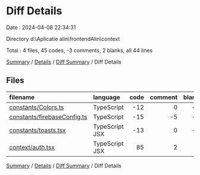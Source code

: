 # Diff Details

Date : 2024-04-08 22:34:31

Directory d:\\Aplicatie alin\\frontendAlin\\context

Total : 4 files,  45 codes, -3 comments, 2 blanks, all 44 lines

[Summary](results.md) / [Details](details.md) / [Diff Summary](diff.md) / Diff Details

## Files
| filename | language | code | comment | blank | total |
| :--- | :--- | ---: | ---: | ---: | ---: |
| [constants/Colors.ts](/constants/Colors.ts) | TypeScript | -12 | 0 | -2 | -14 |
| [constants/firebaseConfig.ts](/constants/firebaseConfig.ts) | TypeScript | -15 | -5 | -3 | -23 |
| [constants/toasts.tsx](/constants/toasts.tsx) | TypeScript JSX | -13 | 0 | -2 | -15 |
| [context/auth.tsx](/context/auth.tsx) | TypeScript JSX | 85 | 2 | 9 | 96 |

[Summary](results.md) / [Details](details.md) / [Diff Summary](diff.md) / Diff Details